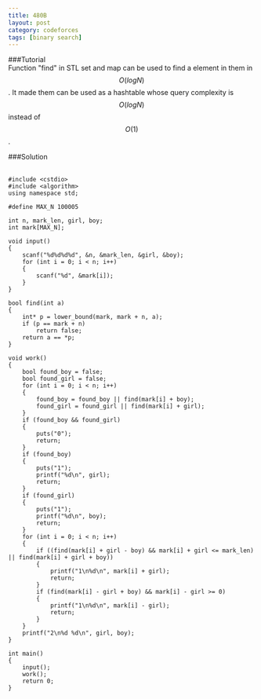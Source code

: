 ```yaml
---
title: 480B
layout: post
category: codeforces
tags: [binary search]
---
```



###Tutorial
<br/>
Function "find" in STL set and map can be used to find a element in them in $$O(logN)$$. It made them can be used as a hashtable whose query complexity is $$O(logN)$$ instead of $$O(1)$$.
<br/>

###Solution  
<br/>

	#include <cstdio>
	#include <algorithm>
	using namespace std;
	
	#define MAX_N 100005
	
	int n, mark_len, girl, boy;
	int mark[MAX_N];
	
	void input()
	{
		scanf("%d%d%d%d", &n, &mark_len, &girl, &boy);
		for (int i = 0; i < n; i++)
		{
			scanf("%d", &mark[i]);
		}
	}
	
	bool find(int a)
	{
		int* p = lower_bound(mark, mark + n, a);
		if (p == mark + n)
			return false;
		return a == *p;
	}
	
	void work()
	{
		bool found_boy = false;
		bool found_girl = false;
		for (int i = 0; i < n; i++)
		{
			found_boy = found_boy || find(mark[i] + boy);
			found_girl = found_girl || find(mark[i] + girl);
		}
		if (found_boy && found_girl)
		{
			puts("0");
			return;
		}
		if (found_boy)
		{
			puts("1");
			printf("%d\n", girl);
			return;
		}
		if (found_girl)
		{
			puts("1");
			printf("%d\n", boy);
			return;
		}
		for (int i = 0; i < n; i++)
		{
			if ((find(mark[i] + girl - boy) && mark[i] + girl <= mark_len) || find(mark[i] + girl + boy))
			{
				printf("1\n%d\n", mark[i] + girl);
				return;
			}
			if (find(mark[i] - girl + boy) && mark[i] - girl >= 0)
			{
				printf("1\n%d\n", mark[i] - girl);
				return;
			}
		}
		printf("2\n%d %d\n", girl, boy);
	}
	
	int main()
	{
		input();
		work();
		return 0;
	}
